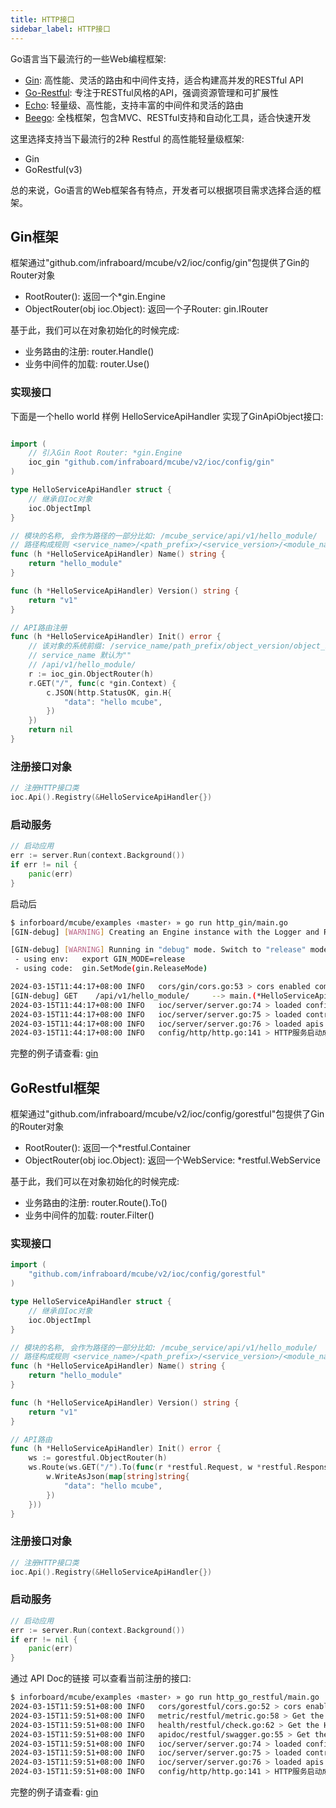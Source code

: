 ```yaml
---
title: HTTP接口
sidebar_label: HTTP接口
---
```


Go语言当下最流行的一些Web编程框架:
+ [Gin](https://github.com/gin-gonic/gin): 高性能、灵活的路由和中间件支持，适合构建高并发的RESTful API
+ [Go-Restful](https://github.com/emicklei/go-restful): 专注于RESTful风格的API，强调资源管理和可扩展性
+ [Echo](https://github.com/labstack/echo): 轻量级、高性能，支持丰富的中间件和灵活的路由
+ [Beego](https://github.com/beego/beego): 全栈框架，包含MVC、RESTful支持和自动化工具，适合快速开发

这里选择支持当下最流行的2种 Restful 的高性能轻量级框架:
+ Gin
+ GoRestful(v3)

总的来说，Go语言的Web框架各有特点，开发者可以根据项目需求选择合适的框架。 

## Gin框架

框架通过"github.com/infraboard/mcube/v2/ioc/config/gin"包提供了Gin的Router对象
+ RootRouter(): 返回一个*gin.Engine
+ ObjectRouter(obj ioc.Object): 返回一个子Router: gin.IRouter

基于此，我们可以在对象初始化的时候完成:
+ 业务路由的注册: router.Handle()
+ 业务中间件的加载: router.Use()

### 实现接口

下面是一个hello world 样例 HelloServiceApiHandler 实现了GinApiObject接口:
```go

import (
	// 引入Gin Root Router: *gin.Engine
	ioc_gin "github.com/infraboard/mcube/v2/ioc/config/gin"
)

type HelloServiceApiHandler struct {
	// 继承自Ioc对象
	ioc.ObjectImpl
}

// 模块的名称, 会作为路径的一部分比如: /mcube_service/api/v1/hello_module/
// 路径构成规则 <service_name>/<path_prefix>/<service_version>/<module_name>
func (h *HelloServiceApiHandler) Name() string {
	return "hello_module"
}

func (h *HelloServiceApiHandler) Version() string {
	return "v1"
}

// API路由注册
func (h *HelloServiceApiHandler) Init() error {
	// 该对象的系统前缀: /service_name/path_prefix/object_version/object_name
	// service_name 默认为""
	// /api/v1/hello_module/
	r := ioc_gin.ObjectRouter(h)
	r.GET("/", func(c *gin.Context) {
		c.JSON(http.StatusOK, gin.H{
			"data": "hello mcube",
		})
	})
	return nil
}
```

### 注册接口对象

```go
// 注册HTTP接口类
ioc.Api().Registry(&HelloServiceApiHandler{})
```

### 启动服务

```go
// 启动应用
err := server.Run(context.Background())
if err != nil {
	panic(err)
}
```

启动后
```sh
$ inforboard/mcube/examples ‹master› » go run http_gin/main.go
[GIN-debug] [WARNING] Creating an Engine instance with the Logger and Recovery middleware already attached.

[GIN-debug] [WARNING] Running in "debug" mode. Switch to "release" mode in production.
 - using env:   export GIN_MODE=release
 - using code:  gin.SetMode(gin.ReleaseMode)

2024-03-15T11:44:17+08:00 INFO   cors/gin/cors.go:53 > cors enabled component:CORS
[GIN-debug] GET    /api/v1/hello_module/     --> main.(*HelloServiceApiHandler).Hello-fm (4 handlers)
2024-03-15T11:44:17+08:00 INFO   ioc/server/server.go:74 > loaded configs: [app.v1 trace.v1 log.v1 gin_webframework.v1 gin_cors.v1 http.v1 grpc.v1] component:SERVER
2024-03-15T11:44:17+08:00 INFO   ioc/server/server.go:75 > loaded controllers: [] component:SERVER
2024-03-15T11:44:17+08:00 INFO   ioc/server/server.go:76 > loaded apis: [health.v1 metric.v1 hello_module.v1 apidoc.v1] component:SERVER
2024-03-15T11:44:17+08:00 INFO   config/http/http.go:141 > HTTP服务启动成功, 监听地址: 127.0.0.1:8080 component:HTTP
```

完整的例子请查看: [gin](https://github.com/infraboard/mcube/blob/master/examples/http_gin/main.go)

## GoRestful框架

框架通过"github.com/infraboard/mcube/v2/ioc/config/gorestful"包提供了Gin的Router对象
+ RootRouter(): 返回一个*restful.Container
+ ObjectRouter(obj ioc.Object): 返回一个WebService: *restful.WebService

基于此，我们可以在对象初始化的时候完成:
+ 业务路由的注册: router.Route().To()
+ 业务中间件的加载: router.Filter()

### 实现接口

```go
import (
	"github.com/infraboard/mcube/v2/ioc/config/gorestful"
)

type HelloServiceApiHandler struct {
	// 继承自Ioc对象
	ioc.ObjectImpl
}

// 模块的名称, 会作为路径的一部分比如: /mcube_service/api/v1/hello_module/
// 路径构成规则 <service_name>/<path_prefix>/<service_version>/<module_name>
func (h *HelloServiceApiHandler) Name() string {
	return "hello_module"
}

func (h *HelloServiceApiHandler) Version() string {
	return "v1"
}

// API路由
func (h *HelloServiceApiHandler) Init() error {
	ws := gorestful.ObjectRouter(h)
	ws.Route(ws.GET("/").To(func(r *restful.Request, w *restful.Response) {
		w.WriteAsJson(map[string]string{
			"data": "hello mcube",
		})
	}))
}
```

### 注册接口对象

```go
// 注册HTTP接口类
ioc.Api().Registry(&HelloServiceApiHandler{})
```

### 启动服务

```go
// 启动应用
err := server.Run(context.Background())
if err != nil {
	panic(err)
}
```

通过 API Doc的链接 可以查看当前注册的接口:
```sh
$ inforboard/mcube/examples ‹master› » go run http_go_restful/main.go 
2024-03-15T11:59:51+08:00 INFO   cors/gorestful/cors.go:52 > cors enabled component:CORS
2024-03-15T11:59:51+08:00 INFO   metric/restful/metric.go:58 > Get the Metric using http://127.0.0.1:8080/metrics component:METRIC
2024-03-15T11:59:51+08:00 INFO   health/restful/check.go:62 > Get the Health using http://127.0.0.1:8080/healthz component:HEALTH_CHECK
2024-03-15T11:59:51+08:00 INFO   apidoc/restful/swagger.go:55 > Get the API Doc using http://127.0.0.1:8080/api/v1/apidoc component:API_DOC
2024-03-15T11:59:51+08:00 INFO   ioc/server/server.go:74 > loaded configs: [app.v1 trace.v1 log.v1 go_restful_webframework.v1 go_restful_cors.v1 http.v1 grpc.v1] component:SERVER
2024-03-15T11:59:51+08:00 INFO   ioc/server/server.go:75 > loaded controllers: [] component:SERVER
2024-03-15T11:59:51+08:00 INFO   ioc/server/server.go:76 > loaded apis: [metric.v1 health.v1 hello_module.v1 apidoc.v1] component:SERVER
2024-03-15T11:59:51+08:00 INFO   config/http/http.go:141 > HTTP服务启动成功, 监听地址: 127.0.0.1:8080 component:HTTP
```

完整的例子请查看: [gin](https://github.com/infraboard/mcube/blob/master/examples/http_go_restful/main.go)


